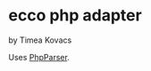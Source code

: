 # ecco php adapter
by Timea Kovacs

Uses [PhpParser](https://github.com/oliverklee/phpparser "PhpParser").
